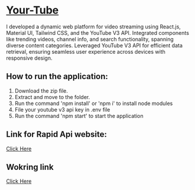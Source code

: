 # [Your-Tube](https://your-tube-on-the-go.netlify.app/)

I developed a dynamic web platform for video streaming using React.js, Material UI, Tailwind CSS, and the YouTube V3 API. Integrated components like trending videos, channel info, and search functionality, spanning diverse content categories. Leveraged YouTube V3 API for efficient data retrieval, ensuring seamless user experience across devices with responsive design.

## How to run the application:
1. Download the zip file.
2. Extract and move to the folder.
3. Run the command 'npm install' or 'npm i' to install node modules
4. File your youtube v3 api key in .env file
5. Run the command 'npm start' to start the application

## Link for Rapid Api website:
[Click Here](https://rapidapi.com/ytdlfree/api/youtube-v31/)

## Wokring link
[Click Here](https://yourtube-onthego.netlify.app/)
